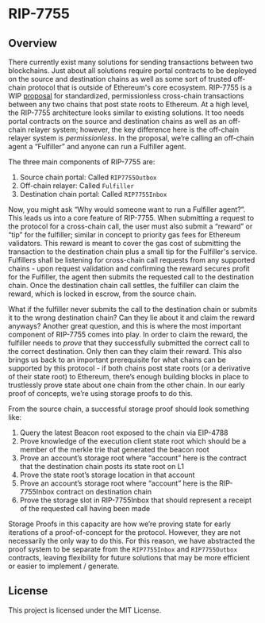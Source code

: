 # RIP-7755

## Overview

There currently exist many solutions for sending transactions between two blockchains. Just about all solutions require portal contracts to be deployed on the source and destination chains as well as some sort of trusted off-chain protocol that is outside of Ethereum's core ecosystem. RIP-7755 is a WIP [proposal](https://github.com/ethereum/RIPs/pull/31) for standardized, permissionless cross-chain transactions between any two chains that post state roots to Ethereum. At a high level, the RIP-7755 architecture looks similar to existing solutions. It too needs portal contracts on the source and destination chains as well as an off-chain relayer system; however, the key difference here is the off-chain relayer system is _permissionless_. In the proposal, we’re calling an off-chain agent a “Fulfiller” and anyone can run a Fulfiller agent.

The three main components of RIP-7755 are:

1. Source chain portal: Called `RIP7755Outbox`
1. Off-chain relayer: Called `Fulfiller`
1. Destination chain portal: Called `RIP7755Inbox`

Now, you might ask “Why would someone want to run a Fulfiller agent?”. This leads us into a core feature of RIP-7755. When submitting a request to the protocol for a cross-chain call, the user must also submit a “reward” or “tip” for the fulfiller; similar in concept to priority gas fees for Ethereum validators. This reward is meant to cover the gas cost of submitting the transaction to the destination chain plus a small tip for the Fulfiller's service. Fulfillers shall be listening for cross-chain call requests from any supported chains - upon request validation and confirming the reward secures profit for the Fulfiller, the agent then submits the requested call to the destination chain. Once the destination chain call settles, the fulfiller can claim the reward, which is locked in escrow, from the source chain.

What if the fulfiller never submits the call to the destination chain or submits it to the wrong destination chain? Can they lie about it and claim the reward anyways? Another great question, and this is where the most important component of RIP-7755 comes into play. In order to claim the reward, the fulfiller needs to _prove_ that they successfully submitted the correct call to the correct destination. Only then can they claim their reward. This also brings us back to an important prerequisite for what chains can be supported by this protocol - if both chains post state roots (or a derivative of their state root) to Ethereum, there’s enough building blocks in place to trustlessly prove state about one chain from the other chain. In our early proof of concepts, we’re using storage proofs to do this.

From the source chain, a successful storage proof should look something like:

1. Query the latest Beacon root exposed to the chain via EIP-4788
1. Prove knowledge of the execution client state root which should be a member of the merkle trie that generated the beacon root
1. Prove an account’s storage root where “account” here is the contract that the destination chain posts its state root on L1
1. Prove the state root’s storage location in that account
1. Prove an account’s storage root where “account” here is the RIP-7755Inbox contract on destination chain
1. Prove the storage slot in RIP-7755Inbox that should represent a receipt of the requested call having been made

Storage Proofs in this capacity are how we’re proving state for early iterations of a proof-of-concept for the protocol. However, they are not necessarily the only way to do this. For this reason, we have abstracted the proof system to be separate from the `RIP7755Inbox` and `RIP7755Outbox` contracts, leaving flexibility for future solutions that may be more efficient or easier to implement / generate.

## License

This project is licensed under the MIT License.
